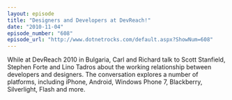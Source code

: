 ```yaml
---
layout: episode
title: "Designers and Developers at DevReach!"
date: "2010-11-04"
episode_number: "608"
episode_url: "http://www.dotnetrocks.com/default.aspx?ShowNum=608"
---
```


While at DevReach 2010 in Bulgaria, Carl and Richard talk to Scott Stanfield, Stephen Forte and Lino Tadros about the working relationship between developers and designers. The conversation explores a number of platforms, including iPhone, Android, Windows Phone 7, Blackberry, Silverlight, Flash and more.
